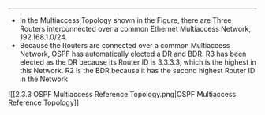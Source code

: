 
---
- In the Multiaccess Topology shown in the Figure, there are Three Routers interconnected over a common Ethernet Multiaccess Network, 192.168.1.0/24.
- Because the Routers are connected over a common Multiaccess Network, OSPF has automatically elected a DR and BDR.
  R3 has been elected as the DR because its Router ID is 3.3.3.3, which is the highest in this Network.
  R2 is the BDR because it has the second highest Router ID in the Network

![[2.3.3 OSPF Multiaccess Reference Topology.png|OSPF Multiaccess Reference Topology]]